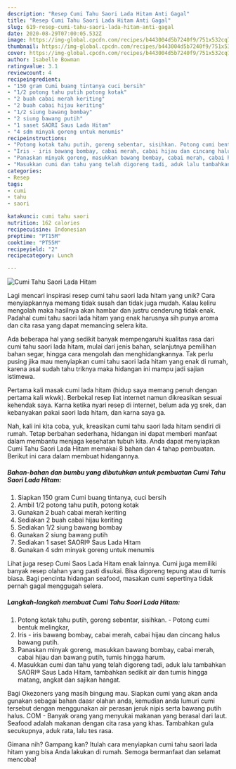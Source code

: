 ```yaml
---
description: "Resep Cumi Tahu Saori Lada Hitam Anti Gagal"
title: "Resep Cumi Tahu Saori Lada Hitam Anti Gagal"
slug: 619-resep-cumi-tahu-saori-lada-hitam-anti-gagal
date: 2020-08-29T07:00:05.532Z
image: https://img-global.cpcdn.com/recipes/b443004d5b7240f9/751x532cq70/cumi-tahu-saori-lada-hitam-foto-resep-utama.jpg
thumbnail: https://img-global.cpcdn.com/recipes/b443004d5b7240f9/751x532cq70/cumi-tahu-saori-lada-hitam-foto-resep-utama.jpg
cover: https://img-global.cpcdn.com/recipes/b443004d5b7240f9/751x532cq70/cumi-tahu-saori-lada-hitam-foto-resep-utama.jpg
author: Isabelle Bowman
ratingvalue: 3.1
reviewcount: 4
recipeingredient:
- "150 gram Cumi buang tintanya cuci bersih"
- "1/2 potong tahu putih potong kotak"
- "2 buah cabai merah keriting"
- "2 buah cabai hijau keriting"
- "1/2 siung bawang bombay"
- "2 siung bawang putih"
- "1 saset SAORI Saus Lada Hitam"
- "4 sdm minyak goreng untuk menumis"
recipeinstructions:
- "Potong kotak tahu putih, goreng sebentar, sisihkan. Potong cumi bentuk melingkar,"
- "Iris - iris bawang bombay, cabai merah, cabai hijau dan cincang halus bawang putih."
- "Panaskan minyak goreng, masukkan bawang bombay, cabai merah, cabai hijau dan bawang putih, tumis hingga harum."
- "Masukkan cumi dan tahu yang telah digoreng tadi, aduk lalu tambahkan SAORI® Saus Lada Hitam, tambahkan sedikit air dan tumis hingga matang, angkat dan sajikan hangat."
categories:
- Resep
tags:
- cumi
- tahu
- saori

katakunci: cumi tahu saori 
nutrition: 162 calories
recipecuisine: Indonesian
preptime: "PT15M"
cooktime: "PT55M"
recipeyield: "2"
recipecategory: Lunch

---
```



![Cumi Tahu Saori Lada Hitam](https://img-global.cpcdn.com/recipes/b443004d5b7240f9/751x532cq70/cumi-tahu-saori-lada-hitam-foto-resep-utama.jpg)

Lagi mencari inspirasi resep cumi tahu saori lada hitam yang unik? Cara menyiapkannya memang tidak susah dan tidak juga mudah. Kalau keliru mengolah maka hasilnya akan hambar dan justru cenderung tidak enak. Padahal cumi tahu saori lada hitam yang enak harusnya sih punya aroma dan cita rasa yang dapat memancing selera kita.

Ada beberapa hal yang sedikit banyak mempengaruhi kualitas rasa dari cumi tahu saori lada hitam, mulai dari jenis bahan, selanjutnya pemilihan bahan segar, hingga cara mengolah dan menghidangkannya. Tak perlu pusing jika mau menyiapkan cumi tahu saori lada hitam yang enak di rumah, karena asal sudah tahu triknya maka hidangan ini mampu jadi sajian istimewa.

Pertama kali masak cumi lada hitam (hidup saya memang penuh dengan pertama kali wkwk). Berbekal resep liat internet namun dikreasikan sesuai kehendak saya. Karna ketika nyari resep di internet, belum ada yg srek, dan kebanyakan pakai saori lada hitam, dan karna saya ga.


Nah, kali ini kita coba, yuk, kreasikan cumi tahu saori lada hitam sendiri di rumah. Tetap berbahan sederhana, hidangan ini dapat memberi manfaat dalam membantu menjaga kesehatan tubuh kita. Anda dapat menyiapkan Cumi Tahu Saori Lada Hitam memakai 8 bahan dan 4 tahap pembuatan. Berikut ini cara dalam membuat hidangannya.

<!--inarticleads1-->

##### Bahan-bahan dan bumbu yang dibutuhkan untuk pembuatan Cumi Tahu Saori Lada Hitam:

1. Siapkan 150 gram Cumi buang tintanya, cuci bersih
1. Ambil 1/2 potong tahu putih, potong kotak
1. Gunakan 2 buah cabai merah keriting
1. Sediakan 2 buah cabai hijau keriting
1. Sediakan 1/2 siung bawang bombay
1. Gunakan 2 siung bawang putih
1. Sediakan 1 saset SAORI® Saus Lada Hitam
1. Gunakan 4 sdm minyak goreng untuk menumis


Lihat juga resep Cumi Saos Lada Hitam enak lainnya. Cumi juga memiliki banyak resep olahan yang pasti disukai. Bisa digoreng tepung atau di tumis biasa. Bagi pencinta hidangan seafood, masakan cumi sepertinya tidak pernah gagal menggugah selera. 

<!--inarticleads2-->

##### Langkah-langkah membuat Cumi Tahu Saori Lada Hitam:

1. Potong kotak tahu putih, goreng sebentar, sisihkan. - Potong cumi bentuk melingkar,
1. Iris - iris bawang bombay, cabai merah, cabai hijau dan cincang halus bawang putih.
1. Panaskan minyak goreng, masukkan bawang bombay, cabai merah, cabai hijau dan bawang putih, tumis hingga harum.
1. Masukkan cumi dan tahu yang telah digoreng tadi, aduk lalu tambahkan SAORI® Saus Lada Hitam, tambahkan sedikit air dan tumis hingga matang, angkat dan sajikan hangat.


Bagi Okezoners yang masih bingung mau. Siapkan cumi yang akan anda gunakan sebagai bahan daasr olahan anda, kemudian anda lumuri cumi tersebut dengan menggunakan air perasan jeruk nipis serta bawang putih halus. COM - Banyak orang yang menyukai makanan yang berasal dari laut. Seafood adalah makanan dengan cita rasa yang khas. Tambahkan gula secukupnya, aduk rata, lalu tes rasa. 

Gimana nih? Gampang kan? Itulah cara menyiapkan cumi tahu saori lada hitam yang bisa Anda lakukan di rumah. Semoga bermanfaat dan selamat mencoba!
